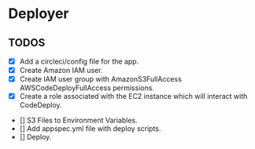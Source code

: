# Deployer


## TODOS
  - [x] Add a circleci/config file for the app.
  - [x] Create Amazon IAM user.
  - [x] Create IAM user group with AmazonS3FullAccess AWSCodeDeployFullAccess permissions.
  - [x] Create a role associated with the EC2 instance which will interact with CodeDeploy.
  - [] S3 Files to Environment Variables.
  - [] Add appspec.yml file with deploy scripts.
  - [] Deploy.
 